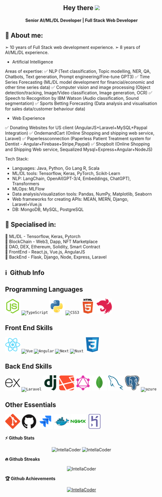 <h2 align="center">
  Hey there <img src="https://media.giphy.com/media/hvRJCLFzcasrR4ia7z/giphy.gif" width="28">
</h2>

<h4 align='center'>
  Senior AI/ML/DL Developer | Full Stack Web Developer
</h4>

<!-- <p align="center">
  <a href="https://www.youtube.com/c/DevProTips?sub_confirmation=1">
    </a>
     <a href="https://github.com/IntellaCoder">
    <img alt="followers" title="Follow me on Github" src="https://img.shields.io/github/followers/IntellaCoder?color=236ad3&labelColor=1155ba&style=for-the-badge&logo=github&label=Follow"/></a>
    </p> -->


## 👩  About me:
➣ 10 years of Full Stack web development experience.
➣ 8 years of AI/ML/DL experience.

- Artificial Intelligence

Areas of expertise:
✅ NLP (Text classification, Topic modelling, NER, QA, Chatbots, Text generation, Prompt engineering/Fine-tune GPT3)
✅ Time Series Forecasting (ML/DL model development for financial/economic and other time series data)
✅ Computer vision and image processing (Object detection/tracking, Image/Video classification, Image generation, OCR)
✅ Speech to Recognition by IBM Watson (Audio classification, Sound segmentation)
✅ Sports Betting Forecasting (Data analysis and visualisation for sales data/customer behaviour data)

- Web Experience

✅ Donating Websites for US client (AngularJS+Laravel+MySQL+Paypal Integration)
✅ OndemandCart (Online Shopping and shipping web service, Laravel)
✅ Paperlessconnection (Paperless Patient Treatment system for Dentist - Angular+Firebase+Stripe,Paypal)
✅ Shopbolt (Online Shopping and Shipping Web service, Sequalized Mysql+Express+Angular+NodeJS)

Tech Stack:
- Languages: Java, Python, Go Lang R, Scala
- ML/DL tools: Tensorflow, Keras, PyTorch, Scikit-Learn
- NLP: LangChain, OpenAI(GPT-3/4, Embeddings, ChatGPT), Transformers
- MLOps: MLFlow
- Data analysis/visualization tools: Pandas, NumPy, Matplotlib, Seaborn
- Web frameworks for creating APIs: MEAN, MERN, Django, Laravel+Vue.js
- DB: MongoDB, MySQL, PostgreSQL

            

<h2>🥇 Specialised in:</h2>
<p>🔸 ML/DL - Tensorflow, Keras, Pytorch
<br>🔸 BlockChain - Web3, Dapp, NFT Marketplace
<br>🔸 DAO, DEX, Ethereum, Solidity, Smart Contract
<br>🔸 FrontEnd - React.js, Vue.js, AngularJS
<br>🔸 BackEnd - Flask, Django, Node, Express, Laravel
<p>

<h2>ℹ️ &nbsp;Github Info</h2>
  
<div>
  <h2 font-weight="bold">Programming Languages</h2>
   <div align="left">  
     <code><img alt="Nodejs" height="50" width="50" src="https://github.com/devicons/devicon/blob/master/icons/nodejs/nodejs-original.svg"/></code>
    <code><img alt="TypeScript" height="50" width="50" src="https://img.icons8.com/color/2x/typescript.png"></code>     
    <code><img alt="Python" height="50" width="50" src="https://raw.githubusercontent.com/devicons/devicon/master/icons/python/python-original.svg"/></code>
    <code><img alt="CSS3" height="50" width="50" src="https://img.icons8.com/color/2x/css3.png"/></code>
    <code><img alt="html5" width="50" height="50" src="https://raw.githubusercontent.com/devicons/devicon/master/icons/html5/html5-original-wordmark.svg"/></code>    
    <code><img  alt="Solidity" height="50" width="50" src="https://github.com/devicons/devicon/blob/master/icons/nestjs/nestjs-plain.svg"></code>
  </div>
 <h2 font-weight="bold">Front End Skills</h2>
<div>
  <div align="left">      
  <code><img alt="React" height="50" width="50" src="https://raw.githubusercontent.com/devicons/devicon/2809b567852a4648062a2d3e7c1c531367458c0b/icons/react/react-original.svg"></code>
  <code><img alt="Vue" height="50" width="50" src="https://avatars.githubusercontent.com/u/6128107?s=200&v=4"></code>
  <code><img alt="Angular" height="50" width="50" src="https://daisyui.com/logos/angular.svg"></code>
  <code><img alt="Next" height="50" width="50" src="https://daisyui.com/logos/nextjs.svg"></code>
  <code><img alt="Nuxt" height="50" width="50" src="https://daisyui.com/logos/nuxtjs.svg"></code>
  <code><img alt="CSS" height="50" width="50" src="https://github.com/devicons/devicon/blob/master/icons/css3/css3-original.svg"/></code>
  </div>
</div>

<h2 font-weight="bold">Back End Skills</h2>

  <div align="left">
  <code><img alt="Express" height="50" width="50" src="https://github.com/devicons/devicon/blob/master/icons/express/express-original.svg"></code>
   <code><img alt="Laravel" height="50" width="50" src="https://camo.githubusercontent.com/a73f13ebf3672ccc6473228b2898acaa1b95d40c46e18d46af02761e66eab03c/68747470733a2f2f63646e2e776f726c64766563746f726c6f676f2e636f6d2f6c6f676f732f6c61726176656c2d322e737667"></code>
  <code><img alt="Django" height="50" width="50" src="https://github.com/devicons/devicon/blob/master/icons/django/django-plain.svg"></code>
  <code><img alt="Laravel" height="50" width="50" src="https://github.com/devicons/devicon/blob/master/icons/laravel/laravel-plain.svg"></code>
  <code><img alt="Symphoy" height="50" width="50" src="https://github.com/devicons/devicon/blob/master/icons/graphql/graphql-plain.svg"></code>
  <code><img alt="Symphoy" height="50" width="50" src="https://github.com/devicons/devicon/blob/master/icons/mongodb/mongodb-original.svg"></code>
  <code><img alt="Symphoy" height="50" width="50" src="https://github.com/devicons/devicon/blob/master/icons/mysql/mysql-original.svg"></code>
  <code><img alt="Symphoy" height="50" width="50" src="https://github.com/devicons/devicon/blob/master/icons/postgresql/postgresql-original.svg"></code>
  <code><img src="https://www.vectorlogo.zone/logos/microsoft_azure/microsoft_azure-icon.svg" alt="azure" width="40" height="40" /></code>

  </div>
<h2 font-weight="bold">Other Essentials</h2>
<div>
  <div align="left">
  <code><img alt="Html" height="50" width="50" src="https://github.com/devicons/devicon/blob/master/icons/git/git-original.svg"></code>
  <code><img alt="CSS" height="50" width="50" src="https://github.com/devicons/devicon/blob/master/icons/github/github-original.svg"/></code>
  <code><img alt="SASS" height="50" width="50" src="https://github.com/devicons/devicon/blob/master/icons/jira/jira-original.svg"></code>
  <code><img alt="Symphoy" height="50" width="50" src="https://github.com/devicons/devicon/blob/master/icons/docker/docker-original.svg"></code>
  <code><img alt="Symphoy" height="50" width="50" src="https://github.com/devicons/devicon/blob/master/icons/nginx/nginx-original.svg"></code>
  <code><img alt="Symphoy" height="50" width="50" src="https://github.com/devicons/devicon/blob/master/icons/heroku/heroku-original.svg"></code>
  </div>
</div>    
</br>
  <summary><b>⚡ Github Stats</b></summary>
<p align="center"><img height="180em" src="https://github-readme-stats.vercel.app/api?username=IntellaCoder&hide_border=true&count_private=true&show_icons=true&theme=radical" alt="IntellaCoder" align = "center"/>
<img height="180em" src="https://github-readme-stats.vercel.app/api/top-langs?username=IntellaCoder&show_icons=true&locale=en&layout=compact&hide_border=true&theme=radical" alt="IntellaCoder" align = "center"/></p>


 <summary><b>🔥 Github Streaks</b></summary>
<p align="center"><img src="https://github-readme-streak-stats.herokuapp.com/?user=IntellaCoder&theme=black-ice&hide_border=true&stroke=0000&background=0D1117&ring=e05397&fire=e05397&currStreakLabel=e05397" alt="IntellaCoder" /></p>


 <summary><b>🏆 Github Achievements</b></summary>
<p align="center"> <a href="https://github.com/IntellaCoder"><img src="https://github-profile-trophy.vercel.app/?username=IntellaCoder&margin-w=5&theme=radical" alt="IntellaCoder" /></a> </p>

<br>
